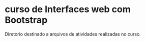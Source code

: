 # curso de Interfaces web com Bootstrap
Diretorio destinado a arquivos de atividades realizadas no curso.
